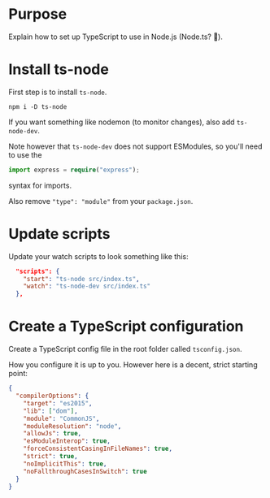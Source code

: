 # Purpose

Explain how to set up TypeScript to use in Node.js (Node.ts? 🤔).

# Install ts-node

First step is to install `ts-node`.

```
npm i -D ts-node
```

If you want something like nodemon (to monitor changes), also add `ts-node-dev`.

Note however that `ts-node-dev` does not support ESModules, so you'll need to use the

```ts
import express = require("express");
```

syntax for imports.

Also remove `"type": "module"` from your `package.json`.

# Update scripts

Update your watch scripts to look something like this:

```json
  "scripts": {
    "start": "ts-node src/index.ts",
    "watch": "ts-node-dev src/index.ts"
  },
```

# Create a TypeScript configuration

Create a TypeScript config file in the root folder called `tsconfig.json`.

How you configure it is up to you. However here is a decent, strict starting point:

```json
{
  "compilerOptions": {
    "target": "es2015",
    "lib": ["dom"],
    "module": "CommonJS",
    "moduleResolution": "node",
    "allowJs": true,
    "esModuleInterop": true,
    "forceConsistentCasingInFileNames": true,
    "strict": true,
    "noImplicitThis": true,
    "noFallthroughCasesInSwitch": true
  }
}
```
